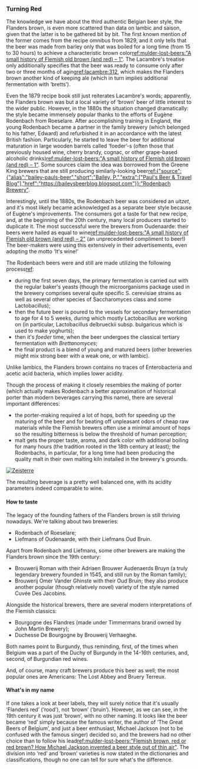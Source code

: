 ### Turning Red

The knowledge we have about the third authentic Belgian beer style, the Flanders brown, is even more scattered than data on lambic and saison, given that the latter is to be gathered bit by bit. The first known mention of the former comes from the recipe omnibus from 1829, and it only tells that the beer was made from barley only that was boiled for a long time (from 15 to 30 hours) to achieve a characteristic brown color[ref:mulder-lost-beers:"A small history of Flemish old brown (and red) – 1"](https://lostbeers.com/a-small-history-of-flemish-old-brown-and-red-1/). The Lacambre's treatise only additionally specifies that the beer was ready to consume only after two or three months of aging[ref:lacambre:312](), which makes the Flanders brown another kind of keeping ale (which in turn implies additional fermentation with ‘bretts’).

Even the 1879 recipe book still just reiterates Lacambre's words; apparently, the Flanders brown was but a local variety of ‘brown’ beer of little interest to the wider public. However, in the 1880s the situation changed dramatically: the style became immensely popular thanks to the efforts of Eugène Rodenbach from Roeselare. After accomplishing training in England, the young Rodenbach became a partner in the family brewery (which belonged to his father, Edward) and refurbished it in an accordance with the latest British fashion. Particularly, he started to leave the beer for additional maturation in large wooden barrels called ‘foeder’-s (often those that previously housed wine, cherry brandy, cognac, or other grape-based alcoholic drinks)[ref:mulder-lost-beers:"A small history of Flemish old brown (and red) – 1"](https://lostbeers.com/a-small-history-of-flemish-old-brown-and-red-1/). Some sources claim the idea was borrowed from the Greene King brewers that are still producing similarly-looking beer[ref:{"source":{"alias":"bailey-pauls-beer","short":"Bailey, P.","extra":["Paul's Beer & Travel Blog"],"href":"https://baileysbeerblog.blogspot.com"}}:"Rodenbach Brewery"](https://baileysbeerblog.blogspot.com/2015/09/rodenbach-brewery.html).

Interestingly, until the 1880s, the Rodenbach beer was considered an *uitzet*, and it's most likely became acknowledged as a separate beer style because of Eugène's improvements. The consumers got a taste for that new recipe, and, at the beginning of the 20th century, many local producers started to duplicate it. The most successful were the brewers from Oudenaarde: their beers were hailed as equal to wine[ref:mulder-lost-beers:"A small history of Flemish old brown (and red) – 2"](https://lostbeers.com/a-small-history-of-flemish-old-brown-and-red-2/) (an unprecedented compliment to beer!) The beer-makers were using this extensively in their advertisements, even adopting the motto ‘It's wine!’

The Rodenbach beers were and still are made utilizing the following process[ref](http://www.milkthefunk.com/wiki/Flemish_Red-Brown_Beer#Microbes_and_Flavor_Compounds):
  * during the first seven days, the primary fermentation is carried out with the regular baker's yeasts (though the microorganisms package used in the brewery comprises several quite specific S. cerevisiae strains as well as several other species of Saccharomyces class and some Lactobacillus);
  * then the future beer is poured to the vessels for secondary fermentation to age for 4 to 5 weeks, during which mostly Lactobacillus are working on (in particular, Lactobacillus delbrueckii subsp. bulgaricus which is used to make yoghurts);
  * then it's *foeder* time, when the beer undergoes the classical tertiary fermentation with *Brettanomyces*;
  * the final product is a blend of young and matured beers (other breweries might mix strong beer with a weak one, or with lambic).

Unlike lambics, the Flanders brown contains no traces of Enterobacteria and acetic acid bacteria, which implies lower acidity.

Though the process of making it closely resembles the making of porter (which actually makes Rodenbach a better approximation of historical porter than modern beverages carrying this name), there are several important differences:
  * the porter-making required a lot of hops, both for speeding up the maturing of the beer and for beating off unpleasant odors of cheap raw materials while the Flemish brewers often use a minimal amount of hops so the resulting bitterness is below the threshold of human perception;
  * malt gets the proper taste, aroma, and dark color with additional boiling for many hours (the tradition rooted in the 18th century at least); the Rodenbachs, in particular, for a long time had been producing the quality malt in their own malting kiln installed in the brewery's grounds.

[![Zeisterre](/img/rodenbach-malting-kiln.jpg "The old malting kiln (nowadays a museum) at the Rodenbach brewery, constructed in 1872")](https://commons.wikimedia.org/wiki/File:Brouwerij_Rodenbach_Moutast.JPG)

The resulting beverage is a pretty well balanced one, with its acidity parameters indeed comparable to wine.

#### How to taste

The legacy of the founding fathers of the Flanders brown is still thriving nowadays. We're talking about two breweries:

  * Rodenbach of Roeselare;
  * Liefmans of Oudenaarde, with their Liefmans Oud Bruin.

Apart from Rodenbach and Liefmans, some other brewers are making the Flanders brown since the 19th century:

  * Brouwerij Roman with their Adriaen Brouwer Audenaerds Bruyn (a truly legendary brewery founded in 1545, and still run by the Roman family);
  * Brouwerij Omer Vander Ghinste with their Oud Bruin; they also produce another popular (though relatively novel) variety of the style named Cuvée Des Jacobins.

Alongside the historical brewers, there are several modern interpretations of the Flemish classics:

  * Bourgogne des Flandres (made under Timmermans brand owned by John Martin Brewery);
  * Duchesse De Bourgogne by Brouwerij Verhaeghe.

Both names point to Burgundy, thus reminding, first, of the times when Belgium was a part of the Duchy of Burgundy in the 14-16th centuries, and, second, of Burgundian red wines.

And, of course, many craft brewers produce this beer as well; the most popular ones are Americans: The Lost Abbey and Bruery Terreux.

#### What's in my name

If one takes a look at beer labels, they will surely notice that it's usually ‘Flanders red’ (‘rood’), not ‘brown’ (‘bruin’). However, as we can see, in the 19th century it was just ‘brown’, with no other naming. It looks like the beer became ‘red’ simply because the famous writer, the author of ‘The Great Beers of Belgium’, and just a beer enthusiast, Michael Jackson (not to be confused with the famous singer) decided so, and the brewers had no other choice than to follow his lead[ref:mulder-lost-beers:"Flemish brown, red or red brown? How Michael Jackson invented a beer style out of thin air"](https://lostbeers.com/flemish-brown-red-or-red-brown/). The division into ‘red’ and ‘brown’ varieties is now stated in the dictionaries and classifications, though no one can tell for sure what's the difference.
